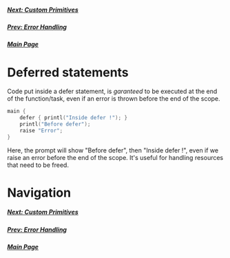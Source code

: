 ##### [Next: Custom Primitives](primitive.md)
##### [Prev: Error Handling](error.md)
##### [Main Page](index.md)

# Deferred statements

Code put inside a defer statement, is *garanteed* to be executed at the end of the function/task,
even if an error is thrown before the end of the scope.

```cpp
main {
	defer { printl("Inside defer !"); }
	printl("Before defer");
	raise "Error";
}
```
Here, the prompt will show "Before defer", then "Inside defer !", even if we raise an error before the end of the scope.
It's useful for handling resources that need to be freed.

# Navigation

##### [Next: Custom Primitives](primitive.md)
##### [Prev: Error Handling](error.md)
##### [Main Page](index.md)